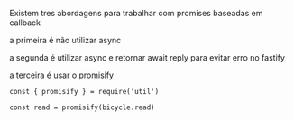 Existem tres abordagens para trabalhar com promises baseadas em callback

a primeira é não utilizar async

a segunda é utilizar async e retornar await reply para evitar erro no fastify

a terceira é usar o promisify

`const { promisify } = require('util')`

`const read = promisify(bicycle.read)`